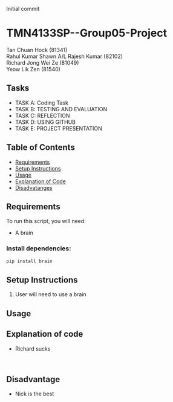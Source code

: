 Initial commit

# TMN4133SP--Group05-Project
Tan Chuan Hock (81341) <br>
Rahul Kumar Shawn A/L Rajesh Kumar (82102) <br>
Richard Jong Wei Ze (81049) <br>
Yeow Lik Zen (81540) <br>	

## Tasks
- TASK A: Coding Task
- TASK B: TESTING AND EVALUATION
- TASK C: REFLECTION
- TASK D: USING GITHUB 
- TASK E: PROJECT PRESENTATION


## Table of Contents

- [Requirements](#requirements)
- [Setup Instructions](#setup-instructions)
- [Usage](#usage)
- [Explanation of Code](#explanation-of-code)
- [Disadvatanges](#disadvantage)

## Requirements

To run this script, you will need:

- A brain

### Install dependencies:

```bash
pip install brain
```

## Setup Instructions
1. User will need to use a brain

## Usage


## Explanation of code
- Richard sucks
  
<br>


## Disadvantage
- Nick is the best
